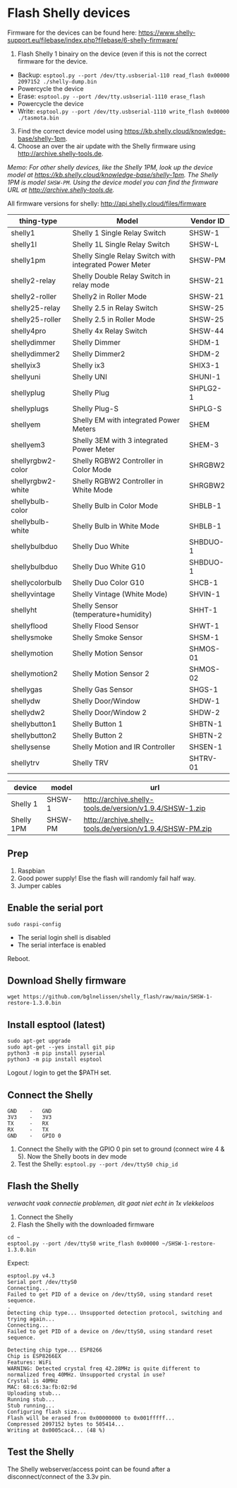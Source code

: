 # Flash Shelly devices

Firmware for the devices can be found here: <https://www.shelly-support.eu/filebase/index.php?filebase/6-shelly-firmware/>

1. Flash Shelly 1 binairy on the device (even if this is not the correct firmware for the device.
  - Backup: `esptool.py --port /dev/tty.usbserial-110 read_flash 0x00000 2097152 ./shelly-dump.bin`
  - Powercycle the device
  - Erase: `esptool.py --port /dev/tty.usbserial-1110 erase_flash`
  - Powercycle the device
  - Write: `esptool.py --port /dev/tty.usbserial-1110 write_flash 0x00000 ./tasmota.bin`
3. Find the correct device model using <https://kb.shelly.cloud/knowledge-base/shelly-1pm>.
4. Choose an over the air update with the Shelly firmware using <http://archive.shelly-tools.de>.

_Memo: For other shelly devices, like the Shelly 1PM, look up the device model at <https://kb.shelly.cloud/knowledge-base/shelly-1pm>. The Shelly 1PM is model `SHSW-PM`. Using the device model you can find the firmware URL at <http://archive.shelly-tools.de>._

All firmware versions for shelly: <http://api.shelly.cloud/files/firmware>

| thing-type        | Model                                                  | Vendor ID |
| ----------------- | ------------------------------------------------------ | --------- |
| shelly1           | Shelly 1 Single Relay Switch                           | SHSW-1    |
| shelly1l          | Shelly 1L Single Relay Switch                          | SHSW-L    |
| shelly1pm         | Shelly Single Relay Switch with integrated Power Meter | SHSW-PM   |
| shelly2-relay     | Shelly Double Relay Switch in relay mode               | SHSW-21   |
| shelly2-roller    | Shelly2 in Roller Mode                                 | SHSW-21   |
| shelly25-relay    | Shelly 2.5 in Relay Switch                             | SHSW-25   |
| shelly25-roller   | Shelly 2.5 in Roller Mode                              | SHSW-25   |
| shelly4pro        | Shelly 4x Relay Switch                                 | SHSW-44   |
| shellydimmer      | Shelly Dimmer                                          | SHDM-1    |
| shellydimmer2     | Shelly Dimmer2                                         | SHDM-2    |
| shellyix3         | Shelly ix3                                             | SHIX3-1   |
| shellyuni         | Shelly UNI                                             | SHUNI-1   |
| shellyplug        | Shelly Plug                                            | SHPLG2-1  |
| shellyplugs       | Shelly Plug-S                                          | SHPLG-S   |
| shellyem          | Shelly EM with integrated Power Meters                 | SHEM      |
| shellyem3         | Shelly 3EM with 3 integrated Power Meter               | SHEM-3    |
| shellyrgbw2-color | Shelly RGBW2 Controller in Color Mode                  | SHRGBW2   |
| shellyrgbw2-white | Shelly RGBW2 Controller in White Mode                  | SHRGBW2   |
| shellybulb-color  | Shelly Bulb in Color Mode                              | SHBLB-1   |
| shellybulb-white  | Shelly Bulb in White Mode                              | SHBLB-1   |
| shellybulbduo     | Shelly Duo White                                       | SHBDUO-1  |
| shellybulbduo     | Shelly Duo White G10                                   | SHBDUO-1  |
| shellycolorbulb   | Shelly Duo Color G10                                   | SHCB-1    |
| shellyvintage     | Shelly Vintage (White Mode)                            | SHVIN-1   |
| shellyht          | Shelly Sensor (temperature+humidity)                   | SHHT-1    |
| shellyflood       | Shelly Flood Sensor                                    | SHWT-1    |
| shellysmoke       | Shelly Smoke Sensor                                    | SHSM-1    |
| shellymotion      | Shelly Motion Sensor                                   | SHMOS-01  |
| shellymotion2     | Shelly Motion Sensor 2                                 | SHMOS-02  |
| shellygas         | Shelly Gas Sensor                                      | SHGS-1    |
| shellydw          | Shelly Door/Window                                     | SHDW-1    |
| shellydw2         | Shelly Door/Window 2                                   | SHDW-2    |
| shellybutton1     | Shelly Button 1                                        | SHBTN-1   |
| shellybutton2     | Shelly Button 2                                        | SHBTN-2   |
| shellysense       | Shelly Motion and IR Controller                        | SHSEN-1   |
| shellytrv         | Shelly TRV                                             | SHTRV-01  |

| device | model| url |
| --- | --- | --- |
| Shelly 1 | SHSW-1 | <http://archive.shelly-tools.de/version/v1.9.4/SHSW-1.zip> |
| Shelly 1PM | SHSW-PM | <http://archive.shelly-tools.de/version/v1.9.4/SHSW-PM.zip> |

## Prep

1. Raspbian
2. Good power supply! Else the flash will randomly fail half way.
3. Jumper cables

## Enable the serial port

```
sudo raspi-config
```

- The serial login shell is disabled
- The serial interface is enabled

Reboot.

## Download Shelly firmware

```
wget https://github.com/bglnelissen/shelly_flash/raw/main/SHSW-1-restore-1.3.0.bin
```

## Install esptool (latest)

```
sudo apt-get upgrade
sudo apt-get --yes install git pip
python3 -m pip install pyserial
python3 -m pip install esptool
```

Logout / login to get the $PATH set.

## Connect the Shelly

```
GND    -   GND
3V3    -   3V3
TX     -   RX
RX     -   TX
GND    -   GPIO 0
``` 

1. Connect the Shelly with the GPIO 0 pin set to ground (connect wire 4 & 5). Now the Shelly boots in dev mode
2. Test the Shelly: `esptool.py --port /dev/ttyS0 chip_id`

## Flash the Shelly

_verwacht vaak connectie problemen, dit gaat niet echt in 1x vlekkeloos_

1. Connect the Shelly
2. Flash the Shelly with the downloaded firmware

```
cd ~
esptool.py --port /dev/ttyS0 write_flash 0x00000 ~/SHSW-1-restore-1.3.0.bin
```

Expect:

```
esptool.py v4.3
Serial port /dev/ttyS0
Connecting...
Failed to get PID of a device on /dev/ttyS0, using standard reset sequence.
.
Detecting chip type... Unsupported detection protocol, switching and trying again...
Connecting...
Failed to get PID of a device on /dev/ttyS0, using standard reset sequence.

Detecting chip type... ESP8266
Chip is ESP8266EX
Features: WiFi
WARNING: Detected crystal freq 42.28MHz is quite different to normalized freq 40MHz. Unsupported crystal in use?
Crystal is 40MHz
MAC: 68:c6:3a:fb:02:9d
Uploading stub...
Running stub...
Stub running...
Configuring flash size...
Flash will be erased from 0x00000000 to 0x001fffff...
Compressed 2097152 bytes to 505414...
Writing at 0x0005cac4... (48 %)
```

## Test the Shelly

The Shelly webserver/access point can be found after a disconnect/connect of the 3.3v pin.
